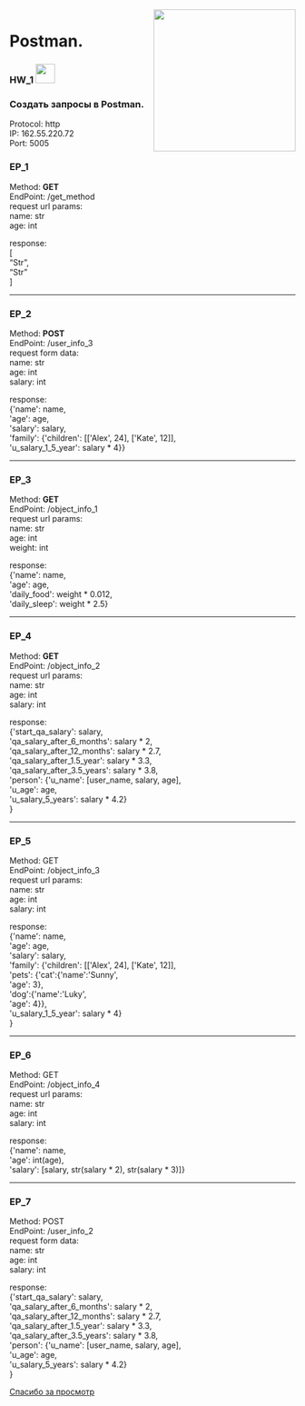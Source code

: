 <img align='right' src='https://user-images.githubusercontent.com/5713670/87202985-820dcb80-c2b6-11ea-9f56-7ec461c497c3.gif' width='250'>    

# Postman.  
### HW_1 <img src="https://github.githubassets.com/images/mona-whisper.gif" height="34" />

### Создать запросы в Postman.

Protocol: http  
IP: 162.55.220.72  
Port: 5005  

### EP_1  
Method: **GET**  
EndPoint: /get_method  
request url params:   
 name: str  
 age: int  

response:   
[  
    “Str”,  
    “Str”  
]  

___

### EP_2  
Method: **POST**  
EndPoint: /user_info_3  
request form data:   
 name: str  
 age: int  
 salary: int  

response:   
{'name': name,  
          'age': age,  
          'salary': salary,  
          'family': {'children': [['Alex', 24], ['Kate', 12]],  
                     'u_salary_1_5_year': salary * 4}}  


___

### EP_3  
Method: **GET**  
EndPoint: /object_info_1  
request url params:   
 name: str  
 age: int  
 weight: int  

response:   
{'name': name,  
          'age': age,  
          'daily_food': weight * 0.012,  
          'daily_sleep': weight * 2.5}  


___

### EP_4  
Method: **GET**  
EndPoint: /object_info_2  
request url params:   
 name: str  
 age: int  
 salary: int  

response:   
{'start_qa_salary': salary,  
          'qa_salary_after_6_months': salary * 2,  
          'qa_salary_after_12_months': salary * 2.7,  
          'qa_salary_after_1.5_year': salary * 3.3,  
          'qa_salary_after_3.5_years': salary * 3.8,  
          'person': {'u_name': [user_name, salary, age],  
                     'u_age': age,  
                     'u_salary_5_years': salary * 4.2}  
          }  


___

### EP_5  
Method: GET  
EndPoint: /object_info_3  
request url params:   
 name: str  
 age: int  
 salary: int  

response:   
{'name': name,  
          'age': age,  
          'salary': salary,  
          'family': {'children': [['Alex', 24], ['Kate', 12]],  
                     'pets': {'cat':{'name':'Sunny',  
                                     'age': 3},  
                              'dog':{'name':'Luky',  
                                     'age': 4}},  
                     'u_salary_1_5_year': salary * 4}  
          }  


___

### EP_6  
Method: GET  
EndPoint: /object_info_4  
request url params:   
 name: str  
 age: int  
 salary: int  

response:   
{'name': name,  
          'age': int(age),  
          'salary': [salary, str(salary * 2), str(salary * 3)]}  


___

### EP_7  
Method: POST  
EndPoint: /user_info_2  
request form data:   
 name: str  
 age: int  
 salary: int  

response:   
{'start_qa_salary': salary,  
          'qa_salary_after_6_months': salary * 2,  
          'qa_salary_after_12_months': salary * 2.7,  
          'qa_salary_after_1.5_year': salary * 3.3,  
          'qa_salary_after_3.5_years': salary * 3.8,  
          'person': {'u_name': [user_name, salary, age],  
                     'u_age': age,  
                     'u_salary_5_years': salary * 4.2}  
          }  

[Спасибо за просмотр](https://kartinkof.club/uploads/posts/2022-03/1648262006_1-kartinkof-club-p-mem-spasibo-za-prosmotr-1.jpg)  
